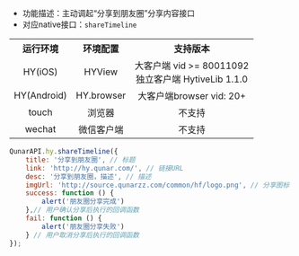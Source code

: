 * 功能描述：主动调起“分享到朋友圈”分享内容接口
* 对应native接口：`shareTimeline`
	
<table style="text-align:center"> 
    <tr>
        <th>运行环境</th>
        <th>环境配置</th>
        <th>支持版本</th>
    </tr>
    <tr>
        <td>HY(iOS)</td>
        <td>HYView</td>
        <td>大客户端 vid >= 80011092<br/>独立客户端 HytiveLib 1.1.0</td>
    </tr>
    <tr>
        <td>HY(Android)</td>
        <td>HY.browser</td>
        <td>大客户端browser vid: 20+ </td>
    </tr>
    <tr>
        <td>touch</td>
        <td>浏览器</td>
        <td>不支持</td>
    </tr>
    <tr>
        <td>wechat</td>
        <td>微信客户端</td>
        <td>不支持</td>
    </tr>
</table>
	

```js
QunarAPI.hy.shareTimeline({
    title: '分享到朋友圈', // 标题
    link: 'http://hy.qunar.com/', // 链接URL
    desc: '分享到朋友圈，描述', // 描述
    imgUrl: 'http://source.qunarzz.com/common/hf/logo.png', // 分享图标
    success: function () {
        alert('朋友圈分享完成')
    },// 用户确认分享后执行的回调函数
    fail: function () {
        alert('朋友圈分享失败')
    } // 用户取消分享后执行的回调函数
});
```